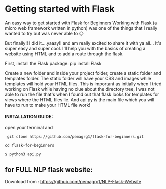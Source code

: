 # Getting started with Flask
An easy way to get started with Flask for Beginners
Working with Flask (a micro web framework written in python) was one of the things that I really wanted to try but was never able to 😕


But finally!! I did it….yaaay!! and am really excited to share it with ya all… It's super easy and super cool.
I'll help you with the basics of creating a website using HTML and to add a route through the flask.


First, install the Flask package: pip install Flask


Create a new folder and inside your project folder, create a static folder and templates folder.
The static folder will have your CSS and images while templates will hold your HTML files. This is important as initially when I tried working on Flask while having no clue about the directory tree, I was not able to run the file that's when I found out that flask looks for templates for views where the HTML files lie. And api.py is the main file which you will have to run to make your HTML file work!


#### INSTALLATION GUIDE:
open your terminal and

` git clone https://github.com/pemagrg1/flask-for-beginners.git`

`cd flask-for-beginners`

`$ python3 api.py`


## for FULL NLP flask website:

Download from : https://github.com/pemagrg1/NLP-Flask-Website
